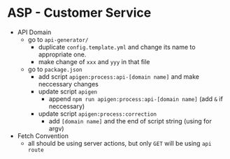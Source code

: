 # ASP - Customer Service
- API Domain
  - go to `api-generator/`
    - duplicate `config.template.yml` and change its name to appropriate one.
    - make change of `xxx` and `yyy` in that file
  - go to `package.json`
    - add script `apigen:process:api-[domain name]` and make neccessary changes
    - update script `apigen`
      - append `npm run apigen:process:api-[domain name]` (add `&` if neccessary)
    - update script `apigen:process:correction`
      - add `[domain name]` and the end of script string (using for argv)
- Fetch Convention
  - all should be using server actions, but only `GET` will be using `api route`